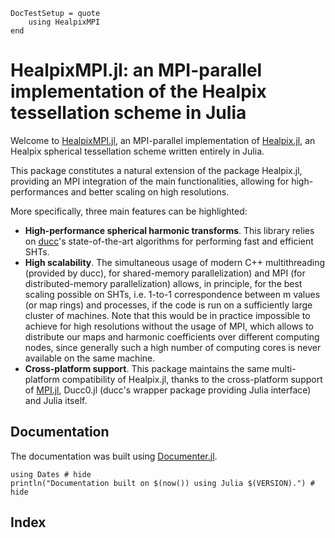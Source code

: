 ```@meta
DocTestSetup = quote
    using HealpixMPI
end
```

# HealpixMPI.jl: an MPI-parallel implementation of the Healpix tessellation scheme in Julia

Welcome to [HealpixMPI.jl](https://github.com/LeeoBianchi/HealpixMPI.jl), an MPI-parallel implementation of [Healpix.jl](https://github.com/ziotom78/Healpix.jl), an Healpix spherical tessellation scheme written entirely in Julia.

This package constitutes a natural extension of the package Healpix.jl, providing an MPI integration of the main functionalities, allowing for high-performances and better scaling on high resolutions.

More specifically, three main features can be highlighted:
- **High-performance spherical harmonic transforms**. This library relies on [ducc](https://gitlab.mpcdf.mpg.de/mtr/ducc)'s state-of-the-art algorithms for performing fast and efficient SHTs.
- **High scalability**. The simultaneous usage of modern C++ multithreading (provided by ducc), for shared-memory parallelization) and MPI (for distributed-memory parallelization) allows, in principle, for the best scaling possible on SHTs, i.e. 1-to-1 correspondence between m values (or map rings) and processes, if the code is run on a sufficiently large cluster of machines.
Note that this would be in practice impossible to achieve for high resolutions without the usage of MPI, which allows to distribute our maps and harmonic coefficients over different computing nodes, since generally such a high number of computing cores is never available on the same machine.
- **Cross-platform support**. This package maintains the same multi-platform compatibility of Healpix.jl, thanks to the cross-platform support of [MPI.jl](https://github.com/JuliaParallel/MPI.jl), Ducc0.jl (ducc's wrapper package providing Julia interface) and Julia itself.

## Documentation

The documentation was built using [Documenter.jl](https://github.com/JuliaDocs).

```@example
using Dates # hide
println("Documentation built on $(now()) using Julia $(VERSION).") # hide
```

## Index

```@index
```
